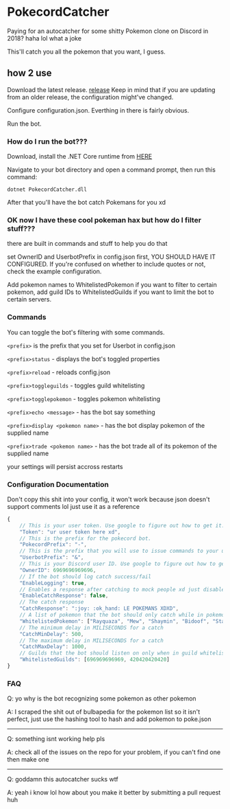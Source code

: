 # PokecordCatcher
Paying for an autocatcher for some shitty Pokemon clone on Discord in 2018? haha lol what a joke

This'll catch you all the pokemon that you want, I guess.

## how 2 use
Download the latest release. [release](https://github.com/ExtraConcentratedJuice/pokecord-catcher/releases/)
Keep in mind that if you are updating from an older release, the configuration might've changed.

Configure configuration.json. Everthing in there is fairly obvious.

Run the bot.

### How do I run the bot???
Download, install the .NET Core runtime from [HERE](https://www.microsoft.com/net/download/thank-you/dotnet-runtime-2.1.1-windows-hosting-bundle-installer)

Navigate to your bot directory and open a command prompt, then run this command:

`dotnet PokecordCatcher.dll`

After that you'll have the bot catch Pokemans for you xd

### OK now I have these cool pokeman hax but how do I filter stuff???
there are built in commands and stuff to help you do that

set OwnerID and UserbotPrefix in config.json first, YOU SHOULD HAVE IT CONFIGURED. If you're confused on whether to include quotes or not, check the example configuration.

Add pokemon names to WhitelistedPokemon if you want to filter to certain pokemon, add guild IDs to WhitelistedGuilds if you want to limit the bot to certain servers.

### Commands

You can toggle the bot's filtering with some commands.

`<prefix>` is the prefix that you set for Userbot in config.json

`<prefix>status` - displays the bot's toggled properties

`<prefix>reload` - reloads config.json 

`<prefix>toggleguilds` - toggles guild whitelisting

`<prefix>togglepokemon` - toggles pokemon whitelisting

`<prefix>echo <message>` - has the bot say something

`<prefix>display <pokemon name>` - has the bot display pokemon of the supplied name

`<prefix>trade <pokemon name>` - has the bot trade all of its pokemon of the supplied name


your settings will persist accross restarts

### Configuration Documentation

Don't copy this shit into your config, it won't work because json doesn't support comments lol just use it as a reference

```javascript
{
	// This is your user token. Use google to figure out how to get it.
	"Token": "ur user token here xd",
	// This is the prefix for the pokecord bot.
	"PokecordPrefix": "-",
	// This is the prefix that you will use to issue commands to your userbot.
	"UserbotPrefix": "&",
	// This is your Discord user ID. Use google to figure out how to get it. All commands be executed by a user with this ID only.
	"OwnerID": 6969696969696,
	// If the bot should log catch success/fail
	"EnableLogging": true,
	// Enables a response after catching to mock people xd just disable this if you don't want it to respond
	"EnableCatchResponse": false,
	// The catch response
	"CatchResponse": ":joy: :ok_hand: LE POKEMANS XDXD",
	// A list of pokemon that the bot should only catch while in pokemon whitelist mode
	"WhitelistedPokemon": ["Rayquaza", "Mew", "Shaymin", "Bidoof", "Starly", "MEME"],
	// The minimum delay in MILISECONDS for a catch
	"CatchMinDelay": 500,
	// The maximum delay in MILISECONDS for a catch
	"CatchMaxDelay": 1000,
	// Guilds that the bot should listen on only when in guild whitelist mode
	"WhitelistedGuilds": [696969696969, 420420420420]
}
```

### FAQ
Q: yo why is the bot recognizing some pokemon as other pokemon

A: I scraped the shit out of bulbapedia for the pokemon list so it isn't perfect, just use the hashing tool to hash and add pokemon to poke.json

------

Q: something isnt working help pls

A: check all of the issues on the repo for your problem, if you can't find one then make one

------

Q: goddamn this autocatcher sucks wtf

A: yeah i know lol how about you make it better by submitting a pull request huh
